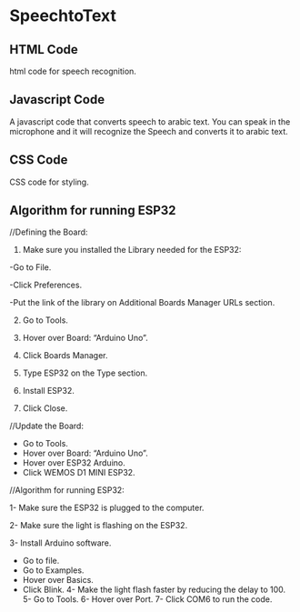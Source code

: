 # SpeechtoText
## HTML Code
html code for speech recognition.

## Javascript Code
A javascript code that converts speech to arabic text.
You can speak in the microphone and it will recognize the Speech and converts it to arabic text.

## CSS Code
CSS code for styling.




## Algorithm for running ESP32

//Defining the Board:

1.	Make sure you installed the Library needed for the ESP32:

   -Go to File.

   -Click Preferences.

   -Put the link of the library on Additional Boards Manager URLs section.  

2.	Go to Tools.

4.	Hover over Board: “Arduino Uno”.

6.	Click Boards Manager.

8.	Type ESP32 on the Type section.

10.	Install ESP32.

12.	Click Close.

//Update the Board:
-	Go to Tools.
-	Hover over Board: “Arduino Uno”.
-	Hover over ESP32 Arduino.
-	Click WEMOS D1 MINI ESP32.

//Algorithm for running ESP32:

1-	Make sure the ESP32 is plugged to the computer.

2-	Make sure the light is flashing on the ESP32.

3-	Install Arduino software.
-	Go to file.
-	Go to Examples.
-	Hover over Basics.
-	Click Blink.
4-	Make the light flash faster by reducing the delay to 100.
5-	Go to Tools.
6-	Hover over Port.
7-	Click COM6 to run the code.

